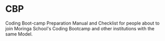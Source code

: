 # CBP
Coding Boot-camp Preparation Manual and Checklist for people about to join Moringa School's Coding Bootcamp and other institutions with the same Model.
